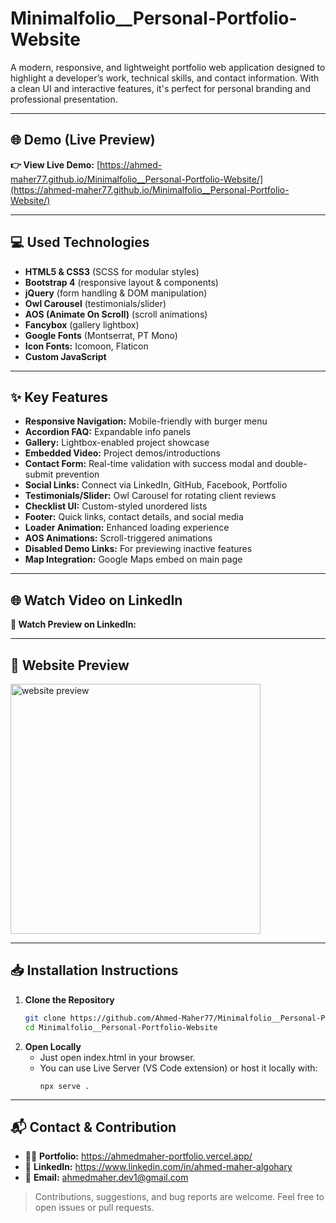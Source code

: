 # Minimalfolio__Personal-Portfolio-Website
A modern, responsive, and lightweight portfolio web application designed to highlight a developer’s work, technical skills, and contact information. With a clean UI and interactive features, it's perfect for personal branding and professional presentation.

---

## 🌐 Demo (Live Preview)

**👉 View Live Demo:** [https://ahmed-maher77.github.io/Minimalfolio__Personal-Portfolio-Website/](https://ahmed-maher77.github.io/Minimalfolio__Personal-Portfolio-Website/)

---

## 💻 Used Technologies

- **HTML5 & CSS3** (SCSS for modular styles)
- **Bootstrap 4** (responsive layout & components)
- **jQuery** (form handling & DOM manipulation)
- **Owl Carousel** (testimonials/slider)
- **AOS (Animate On Scroll)** (scroll animations)
- **Fancybox** (gallery lightbox)
- **Google Fonts** (Montserrat, PT Mono)
- **Icon Fonts:** Icomoon, Flaticon
- **Custom JavaScript**

---

## ✨ Key Features

- **Responsive Navigation:** Mobile-friendly with burger menu
- **Accordion FAQ:** Expandable info panels
- **Gallery:** Lightbox-enabled project showcase
- **Embedded Video:** Project demos/introductions
- **Contact Form:** Real-time validation with success modal and double-submit prevention
- **Social Links:** Connect via LinkedIn, GitHub, Facebook, Portfolio
- **Testimonials/Slider:** Owl Carousel for rotating client reviews
- **Checklist UI:** Custom-styled unordered lists
- **Footer:** Quick links, contact details, and social media
- **Loader Animation:** Enhanced loading experience
- **AOS Animations:** Scroll-triggered animations
- **Disabled Demo Links:** For previewing inactive features
- **Map Integration:** Google Maps embed on main page

---

## 🌐 Watch Video on LinkedIn

**🎥 Watch Preview on LinkedIn:** []()

---

## 👀 Website Preview

<a href="https://ahmed-maher77.github.io/Minimalfolio__Personal-Portfolio-Website/" title="demo">
  <img src="uploaded-img-on-github-readme" alt="website preview" width="400">
</a>

---

## 📥 Installation Instructions

1. **Clone the Repository**
   ```bash
   git clone https://github.com/Ahmed-Maher77/Minimalfolio__Personal-Portfolio-Website.git
   cd Minimalfolio__Personal-Portfolio-Website
2. **Open Locally**
   - Just open index.html in your browser.
   - You can use Live Server (VS Code extension) or host it locally with:
     ```
     npx serve .
     ```

---

## 📬 Contact & Contribution
- 🧑‍💻 **Portfolio:** <a href="https://ahmedmaher-portfolio.vercel.app/" title="See My Portfolio">https://ahmedmaher-portfolio.vercel.app/</a>
- 🔗 **LinkedIn:** <a href="https://www.linkedin.com/in/ahmed-maher-algohary" title="Contact via LinkedIn">https://www.linkedin.com/in/ahmed-maher-algohary</a>
- 📧 **Email:** <a href="mailto:ahmedmaher.dev1@gmail.com" title="Contact via Email">ahmedmaher.dev1@gmail.com</a>

> Contributions, suggestions, and bug reports are welcome. Feel free to open issues or pull requests.
